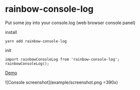# rainbow-console-log

Put some joy into your console.log (web browser console panel)

install

```
yarn add rainbow-console-log
```

init

```
import rainbowConsoleLog from 'rainbow-console-log';
rainbowConsoleLog();
```

[Demo](https://rainbow-console-log.herokuapp.com/)

![Console screenshot](example/screenshot.png =390x)

